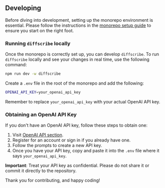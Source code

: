 ## Developing

Before diving into development, setting up the monorepo environment is essential. Please follow the instructions in the [monorepo setup guide](./monorepo.md) to ensure you start on the right foot.

### Running `diffscribe` locally

Once the monorepo is correctly set up, you can develop `diffscribe`. To run `diffscribe` locally and see your changes in real time, use the following command:

```bash
npm run dev -w diffscribe
```

Create a `.env` file in the root of the monorepo and add the following:

```bash
OPENAI_API_KEY=your_openai_api_key
```

Remember to replace `your_openai_api_key` with your actual OpenAI API key.

### Obtaining an OpenAI API Key

If you don't have an OpenAI API key, follow these steps to obtain one:

1. Visit [OpenAI API section](https://platform.openai.com/account/api-keys/).
2. Register for an account or sign in if you already have one.
3. Follow the prompts to create a new API key.
4. Once you have your API key, copy and paste it into the `.env` file where it says `your_openai_api_key`.

**Important**: Treat your API key as confidential. Please do not share it or commit it directly to the repository.

Thank you for contributing, and happy coding!
